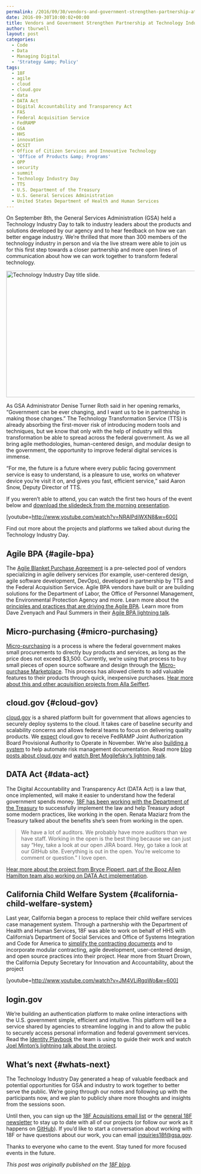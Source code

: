```yaml
---
permalink: /2016/09/30/vendors-and-government-strengthen-partnership-at-technology-industry-day/
date: 2016-09-30T10:00:02+00:00
title: Vendors and Government Strengthen Partnership at Technology Industry Day
author: tburwell
layout: post
categories:
  - Code
  - Data
  - Managing Digital
  - 'Strategy &amp; Policy'
tags:
  - 18F
  - agile
  - cloud
  - cloud.gov
  - data
  - DATA Act
  - Digital Accountability and Transparency Act
  - FAS
  - Federal Acquisition Service
  - FedRAMP
  - GSA
  - HHS
  - innovation
  - OCSIT
  - Office of Citizen Services and Innovative Technology
  - 'Office of Products &amp; Programs'
  - OPP
  - security
  - summit
  - Technology Industry Day
  - TTS
  - U.S. Department of the Treasury
  - U.S. General Services Administration
  - United States Department of Health and Human Services
---
```


On September 8th, the General Services Administration (GSA) held a Technology Industry Day to talk to industry leaders about the products and solutions developed by our agency and to hear feedback on how we can better engage industry. We’re thrilled that more than 300 members of the technology industry in person and via the live stream were able to join us for this first step towards a closer partnership and more open lines of communication about how we can work together to transform federal technology.

<img class="aligncenter size-full wp-image-378701" src="https://s3.amazonaws.com/sitesusa/wp-content/uploads/sites/212/2016/09/600-x-338-Technology-Industry-Day-title-slide.jpg" alt="Technology Industry Day title slide." width="600" height="338" />

As GSA Administrator Denise Turner Roth said in her opening remarks, “Government can be ever changing, and I want us to be in partnership in making those changes.” The Technology Transformation Service (TTS) is already absorbing the first-mover risk of introducing modern tools and techniques, but we know that only with the help of industry will this transformation be able to spread across the federal government. As we all bring agile methodologies, human-centered design, and modular design to the government, the opportunity to improve federal digital services is immense.

“For me, the future is a future where every public facing government service is easy to understand, is a pleasure to use, works on whatever device you’re visit it on, and gives you fast, efficient service,” said Aaron Snow, Deputy Director of TTS.

If you weren’t able to attend, you can watch the first two hours of the event below and [download the slidedeck from the morning presentation](https://18f.gsa.gov/assets/blog/industry-day/deck-2016.pdf).

[youtube=http://www.youtube.com/watch?v=NRAlPdiWXN8&w=600]

Find out more about the projects and platforms we talked about during the Technology Industry Day.

## Agile BPA {#agile-bpa}

The [Agile Blanket Purchase Agreement](https://pages.18f.gov/ads-bpa/buyers/) is a pre-selected pool of vendors specializing in agile delivery services (for example, user-centered design, agile software development, DevOps), developed in partnership by TTS and the Federal Acquisition Service. Agile BPA vendors have built or are building solutions for the Department of Labor, the Office of Personnel Management, the Environmental Protection Agency and more. Learn more about the [principles and practices that are driving the Agile BPA](https://18f.gsa.gov/tags/agile-bpa/). Learn more from Dave Zvenyach and Paul Summers in their [Agile BPA lightning talk](https://youtu.be/NRAlPdiWXN8?t=1h6m39s).

## Micro-purchasing {#micro-purchasing}

[Micro-purchasing](https://micropurchase.18f.gov/insights) is a process is where the federal government makes small procurements to directly buy products and services, as long as the price does not exceed $3,500. Currently, we’re using that process to buy small pieces of open source software and design through the [Micro-purchase Marketplace](https://micropurchase.18f.gov/). This process has allowed clients to add valuable features to their products through quick, inexpensive purchases. [Hear more about this and other acquisition projects from Alla Seiffert](https://youtu.be/NRAlPdiWXN8?t=1h25m12s).

## cloud.gov {#cloud-gov}

[cloud.gov](https://cloud.gov/) is a shared platform built for government that allows agencies to securely deploy systems to the cloud. It takes care of baseline security and scalability concerns and allows federal teams to focus on delivering quality products. We [expect](https://18f.gsa.gov/2016/07/18/cloud-gov-full-steam-ahead-fedramp-assessment-process/) cloud.gov to receive FedRAMP Joint Authorization Board Provisional Authority to Operate in November. We’re also [building a system](https://18f.gsa.gov/2016/04/15/compliance-masonry-buildling-a-risk-management-platform/) to help automate risk management documentation. Read more [blog posts about cloud.gov](https://18f.gsa.gov/tags/cloud-gov/) and [watch Bret Mogilefsky’s lightning talk](https://youtu.be/NRAlPdiWXN8?t=1h14m55s).

## DATA Act {#data-act}

The Digital Accountability and Transparency Act (DATA Act) is a law that, once implemented, will make it easier to understand how the federal government spends money. [18F has been working with the Department of the Treasury](https://18f.gsa.gov/2015/06/09/data-act-data-act-explainer/) to successfully implement the law and help Treasury adopt some modern practices, like working in the open. Renata Maziarz from the Treasury talked about the benefits she’s seen from working in the open.

> We have a lot of auditors. We probably have more auditors than we have staff. Working in the open is the best thing because we can just say “Hey, take a look at our open JIRA board. Hey, go take a look at our GitHub site. Everything is out in the open. You’re welcome to comment or question.” I love open.

[Hear more about the project from Bryce Pippert, part of the Booz Allen Hamilton team also working on DATA Act implementation](https://youtu.be/NRAlPdiWXN8?t=1h29m21s).

## California Child Welfare System {#california-child-welfare-system}

Last year, California began a process to replace their child welfare services case management system. Through a partnership with the Department of Health and Human Services, 18F was able to work on behalf of HHS with California’s Department of Social Services and Office of Systems Integration and Code for America to [simplify the contracting documents](https://18f.gsa.gov/2016/03/22/helping-california-buy-a-new-child-welfare-system/) and to incorporate modular contracting, agile development, user-centered design, and open source practices into their project. Hear more from Stuart Drown, the California Deputy Secretary for Innovation and Accountability, about the project

[youtube=http://www.youtube.com/watch?v=JM4VLjRgqWo&w=600]

## login.gov

We’re building an authentication platform to make online interactions with the U.S. government simple, efficient and intuitive. This platform will be a service shared by agencies to streamline logging in and to allow the public to securely access personal information and federal government services. Read the [Identity Playbook](https://pages.18f.gov/identity-playbook/) the team is using to guide their work and watch [Joel Minton’s lightning talk about the project](https://youtu.be/NRAlPdiWXN8).

## What&#8217;s next {#whats-next}

The Technology Industry Day generated a heap of valuable feedback and potential opportunities for GSA and industry to work together to better serve the public. We’re going through our notes and following up with the participants now, and we plan to publicly share more thoughts and insights from the sessions soon.

Until then, you can sign up the [18F Acquisitions email list](http://gsa.us9.list-manage2.com/subscribe?u=6f1977de9eff4c384dc8d6527&id=e7f757afe3) or the [general 18F newsletter](https://18f.gsa.gov/#newsletter) to stay up to date with all of our projects (or follow our work as it happens on [GitHub](https://github.com/18F)). If you’d like to start a conversation about working with 18F or have questions about our work, you can email <inquiries18f@gsa.gov>.

Thanks to everyone who came to the event. Stay tuned for more focused events in the future.

<div class="hdivider">
</div>

_This post was originally published on the [18F blog](https://18f.gsa.gov/blog/)._
